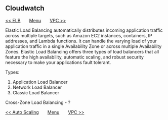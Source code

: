 ## Cloudwatch



[<< ELB](/page/architect/006_elb)
&nbsp;&nbsp;&nbsp;&nbsp;&nbsp;
[Menu](/page/architect)
&nbsp;&nbsp;&nbsp;&nbsp;&nbsp;
[VPC >>](/page/architect/008_vpc)

Elastic Load Balancing automatically distributes incoming application traffic across multiple targets, such as Amazon EC2 instances, containers, IP addresses, and Lambda functions. It can handle the varying load of your application traffic in a single Availability Zone or across multiple Availability Zones. Elastic Load Balancing offers three types of load balancers that all feature the high availability, automatic scaling, and robust security necessary to make your applications fault tolerant.


Types: 

1. Application Load Balancer
2. Network Load Balancer
3. Classic Load Balancer


Cross-Zone Load Balancing - ?



[<< Auto Scaling](/page/architect/005_autoscaling)
&nbsp;&nbsp;&nbsp;&nbsp;&nbsp;
[Menu](/page/architect)
&nbsp;&nbsp;&nbsp;&nbsp;&nbsp;
[VPC >>](/page/architect/008_vpc)
